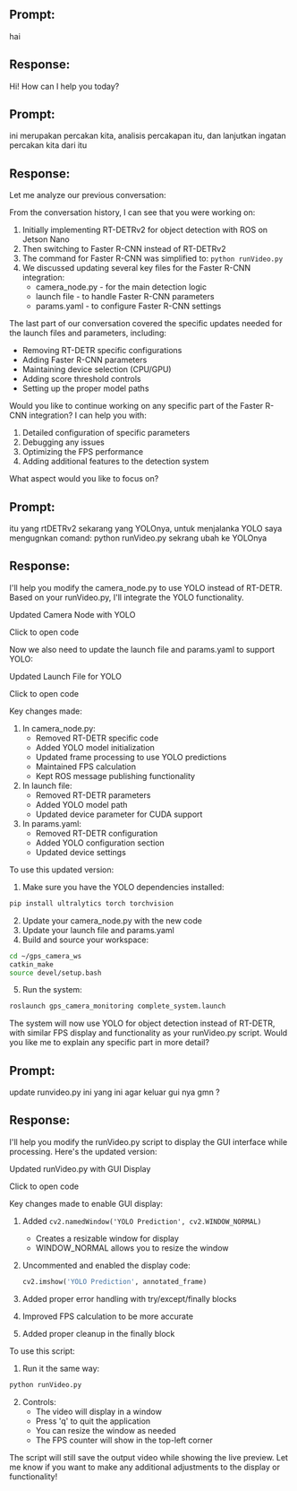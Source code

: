## Prompt:
hai

## Response:
Hi! How can I help you today?

## Prompt:
ini merupakan percakan kita, analisis percakapan itu, dan lanjutkan ingatan percakan kita dari itu

## Response:
Let me analyze our previous conversation:

From the conversation history, I can see that you were working on:

1.  Initially implementing RT-DETRv2 for object detection with ROS on Jetson Nano
2.  Then switching to Faster R-CNN instead of RT-DETRv2
3.  The command for Faster R-CNN was simplified to: `python runVideo.py`
4.  We discussed updating several key files for the Faster R-CNN integration:
    *   camera\_node.py - for the main detection logic
    *   launch file - to handle Faster R-CNN parameters
    *   params.yaml - to configure Faster R-CNN settings

The last part of our conversation covered the specific updates needed for the launch files and parameters, including:

*   Removing RT-DETR specific configurations
*   Adding Faster R-CNN parameters
*   Maintaining device selection (CPU/GPU)
*   Adding score threshold controls
*   Setting up the proper model paths

Would you like to continue working on any specific part of the Faster R-CNN integration? I can help you with:

1.  Detailed configuration of specific parameters
2.  Debugging any issues
3.  Optimizing the FPS performance
4.  Adding additional features to the detection system

What aspect would you like to focus on?

## Prompt:
itu yang rtDETRv2 sekarang yang YOLOnya, untuk menjalanka YOLO saya mengugnkan comand: python runVideo.py sekrang ubah ke YOLOnya

## Response:
I'll help you modify the camera\_node.py to use YOLO instead of RT-DETR. Based on your runVideo.py, I'll integrate the YOLO functionality.

Updated Camera Node with YOLO

Click to open code

Now we also need to update the launch file and params.yaml to support YOLO:

Updated Launch File for YOLO

Click to open code

Key changes made:

1.  In camera\_node.py:
    *   Removed RT-DETR specific code
    *   Added YOLO model initialization
    *   Updated frame processing to use YOLO predictions
    *   Maintained FPS calculation
    *   Kept ROS message publishing functionality
2.  In launch file:
    *   Removed RT-DETR parameters
    *   Added YOLO model path
    *   Updated device parameter for CUDA support
3.  In params.yaml:
    *   Removed RT-DETR configuration
    *   Added YOLO configuration section
    *   Updated device settings

To use this updated version:

1.  Make sure you have the YOLO dependencies installed:

```bash
pip install ultralytics torch torchvision
```

2.  Update your camera\_node.py with the new code
3.  Update your launch file and params.yaml
4.  Build and source your workspace:

```bash
cd ~/gps_camera_ws
catkin_make
source devel/setup.bash
```

5.  Run the system:

```bash
roslaunch gps_camera_monitoring complete_system.launch
```

The system will now use YOLO for object detection instead of RT-DETR, with similar FPS display and functionality as your runVideo.py script. Would you like me to explain any specific part in more detail?

## Prompt:
update runvideo.py ini yang ini agar keluar gui nya gmn ?

## Response:
I'll help you modify the runVideo.py script to display the GUI interface while processing. Here's the updated version:

Updated runVideo.py with GUI Display

Click to open code

Key changes made to enable GUI display:

1.  Added `cv2.namedWindow('YOLO Prediction', cv2.WINDOW_NORMAL)`
    *   Creates a resizable window for display
    *   WINDOW\_NORMAL allows you to resize the window
2.  Uncommented and enabled the display code:
    
    ```python
    cv2.imshow('YOLO Prediction', annotated_frame)
    ```
    
3.  Added proper error handling with try/except/finally blocks
4.  Improved FPS calculation to be more accurate
5.  Added proper cleanup in the finally block

To use this script:

1.  Run it the same way:

```bash
python runVideo.py
```

2.  Controls:
    *   The video will display in a window
    *   Press 'q' to quit the application
    *   You can resize the window as needed
    *   The FPS counter will show in the top-left corner

The script will still save the output video while showing the live preview. Let me know if you want to make any additional adjustments to the display or functionality!

